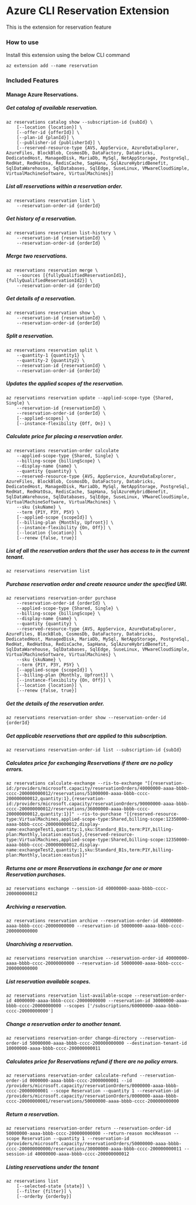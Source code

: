 # Azure CLI Reservation Extension #
This is the extension for reservation feature

### How to use ###
Install this extension using the below CLI command
```
az extension add --name reservation
```

### Included Features
#### Manage Azure Reservations.

##### Get catalog of available reservation.
```
az reservations catalog show --subscription-id {subId} \
    [--location {location}] \
    [--offer-id {offerId}] \
    [--plan-id {planId}] \
    [--publisher-id {publisherId}] \
    [--reserved-resource-type {AVS, AppService, AzureDataExplorer, AzureFiles, BlockBlob, CosmosDb, DataFactory, Databricks, DedicatedHost, ManagedDisk, MariaDb, MySql, NetAppStorage, PostgreSql, RedHat, RedHatOsa, RedisCache, SapHana, SqlAzureHybridBenefit, SqlDataWarehouse, SqlDatabases, SqlEdge, SuseLinux, VMwareCloudSimple, VirtualMachineSoftware, VirtualMachines}]
```

##### List all reservations within a reservation order.
```
az reservations reservation list \
    --reservation-order-id {orderId}
```

##### Get history of a reservation.
```
az reservations reservation list-history \
    --reservation-id {reservationId} \
    --reservation-order-id {orderId}
```

##### Merge two reservations.
```
az reservations reservation merge \
    --sources [{fullyQualifiedReservationId1},{fullyQualifiedReservationId2}] \
    --reservation-order-id {orderId}
```

##### Get details of a reservation.
```
az reservations reservation show \
    --reservation-id {reservationId} \
    --reservation-order-id {orderId}
```

##### Split a reservation.
```
az reservations reservation split \
    --quantity-1 {quantity1} \
    --quantity-2 {quantity2} \
    --reservation-id {reservationId} \
    --reservation-order-id {orderId}
```

##### Updates the applied scopes of the reservation.
```
az reservations reservation update --applied-scope-type {Shared, Single} \
    --reservation-id {reservationId} \
    --reservation-order-id {orderId} \
    [--applied-scopes] \
    [--instance-flexibility {Off, On}] \
```

##### Calculate price for placing a reservation order.
```
az reservations reservation-order calculate 
    --applied-scope-type {Shared, Single} \
    --billing-scope {billingScope} \
    --display-name {name} \
    --quantity {quantity} \
    --reserved-resource-type {AVS, AppService, AzureDataExplorer, AzureFiles, BlockBlob, CosmosDb, DataFactory, Databricks, DedicatedHost, ManagedDisk, MariaDb, MySql, NetAppStorage, PostgreSql, RedHat, RedHatOsa, RedisCache, SapHana, SqlAzureHybridBenefit, SqlDataWarehouse, SqlDatabases, SqlEdge, SuseLinux, VMwareCloudSimple, VirtualMachineSoftware, VirtualMachines} \
    --sku {skuName} \
    --term {P1Y, P3Y, P5Y} \
    [--applied-scope {scopeId}] \
    [--billing-plan {Monthly, Upfront}] \
    [--instance-flexibility {On, Off}] \
    [--location {location}] \
    [--renew {false, true}]
```

##### List of all the reservation orders that the user has access to in the current tenant.
```
az reservations reservation list
```

##### Purchase reservation order and create resource under the specified URI.
```
az reservations reservation-order purchase
    --reservation-order-id {orderId} \
    --applied-scope-type {Shared, Single} \
    --billing-scope {billingScope} \
    --display-name {name} \
    --quantity {quantity} \
    --reserved-resource-type {AVS, AppService, AzureDataExplorer, AzureFiles, BlockBlob, CosmosDb, DataFactory, Databricks, DedicatedHost, ManagedDisk, MariaDb, MySql, NetAppStorage, PostgreSql, RedHat, RedHatOsa, RedisCache, SapHana, SqlAzureHybridBenefit, SqlDataWarehouse, SqlDatabases, SqlEdge, SuseLinux, VMwareCloudSimple, VirtualMachineSoftware, VirtualMachines} \
    --sku {skuName} \
    --term {P1Y, P3Y, P5Y} \
    [--applied-scope {scopeId}] \
    [--billing-plan {Monthly, Upfront}] \
    [--instance-flexibility {On, Off}] \
    [--location {location}] \
    [--renew {false, true}]
```

##### Get the details of the reservation order.
```
az reservations reservation-order show --reservation-order-id {orderId}
```

##### Get applicable reservations that are applied to this subscription.
```
az reservations reservation-order-id list --subscription-id {subId}
```

##### Calculates price for exchanging Reservations if there are no policy errors.
```
az reservations calculate-exchange --ris-to-exchange "[{reservation-id:/providers/microsoft.capacity/reservationOrders/40000000-aaaa-bbbb-cccc-200000000012/reservations/51000000-aaaa-bbbb-cccc-200000000012,quantity:1},{reservation-id:/providers/microsoft.capacity/reservationOrders/90000000-aaaa-bbbb-cccc-200000000012/reservations/36000000-aaaa-bbbb-cccc-200000000012,quantity:1}]" --ris-to-purchase "[{reserved-resource-type:VirtualMachines,applied-scope-type:Shared,billing-scope:12350000-aaaa-bbbb-cccc-200000000012,display-name:exchangeTest1,quantity:1,sku:Standard_B1s,term:P1Y,billing-plan:Monthly,location:eastus},{reserved-resource-type:VirtualMachines,applied-scope-type:Shared,billing-scope:12350000-aaaa-bbbb-cccc-200000000012,display-name:exchangeTest2,quantity:1,sku:Standard_B1s,term:P1Y,billing-plan:Monthly,location:eastus}]"
```

##### Returns one or more Reservations in exchange for one or more Reservation purchases.
```
az reservations exchange --session-id 40000000-aaaa-bbbb-cccc-200000000012
```

##### Archiving a reservation.
```
az reservations reservation archive --reservation-order-id 40000000-aaaa-bbbb-cccc-20000000000 --reservation-id 50000000-aaaa-bbbb-cccc-200000000000
```

##### Unarchiving a reservation.
```
az reservations reservation unarchive --reservation-order-id 40000000-aaaa-bbbb-cccc-20000000000 --reservation-id 50000000-aaaa-bbbb-cccc-200000000000
```

##### List reservation available scopes.
```
az reservations reservation list-available-scope --reservation-order-id 40000000-aaaa-bbbb-cccc-20000000000 --reservation-id 30000000-aaaa-bbbb-cccc-20000000000 --scopes ['/subscriptions/60000000-aaaa-bbbb-cccc-20000000000']
```

##### Change a reservation order to another tenant.
```
az reservations reservation-order change-directory --reservation-order-id 50000000-aaaa-bbbb-cccc-200000000000 --destination-tenant-id 10000000-aaaa-bbbb-cccc-200000000011
```

##### Calculates price for Reservations refund if there are no policy errors.
```
az reservations reservation-order calculate-refund --reservation-order-id 0000000-aaaa-bbbb-cccc-20000000001 --id /providers/microsoft.capacity/reservationOrders/0000000-aaaa-bbbb-cccc-20000000001 --scope Reservation --quantity 1 --reservation-id /providers/microsoft.capacity/reservationOrders/0000000-aaaa-bbbb-cccc-20000000001/reservations/50000000-aaaa-bbbb-cccc-200000000000
```

##### Return a reservation.
```
az reservations reservation-order return --reservation-order-id 50000000-aaaa-bbbb-cccc-200000000000 --return-reason mockReason --scope Reservation --quantity 1 --reservation-id /providers/microsoft.capacity/reservationOrders/50000000-aaaa-bbbb-cccc-200000000000/reservations/30000000-aaaa-bbbb-cccc-200000000011 --session-id 40000000-aaaa-bbbb-cccc-200000000012
```

##### Listing reservations under the tenant
```
az reservations list
    [--selected-state {state}] \
    [--filter {filter}] \
    [--orderby {orderby}]
```